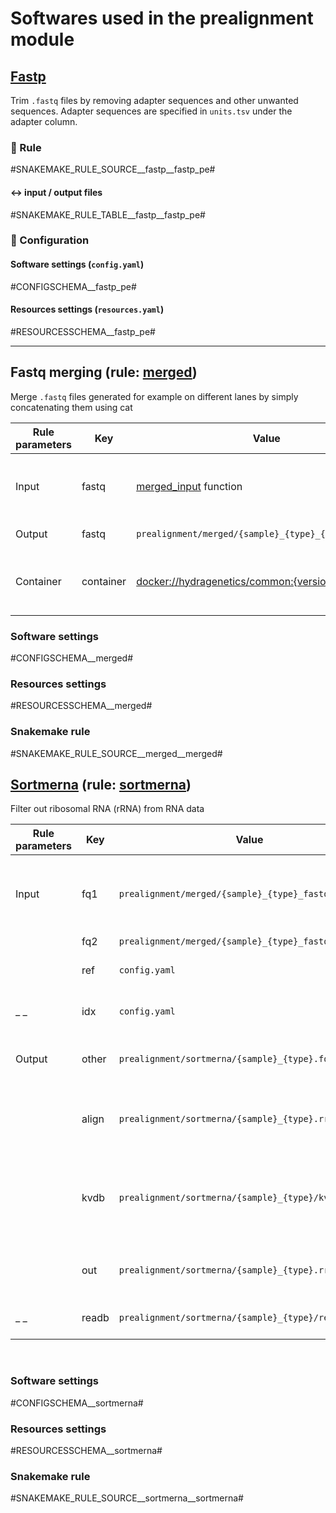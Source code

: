 # Softwares used in the prealignment module


## [Fastp](https://github.com/OpenGene/fastp)
Trim `.fastq` files by removing adapter sequences and other unwanted sequences. Adapter sequences are specified in `units.tsv` under the adapter column.


### :snake: Rule

#SNAKEMAKE_RULE_SOURCE__fastp__fastp_pe#

#### :left_right_arrow: input / output files

#SNAKEMAKE_RULE_TABLE__fastp__fastp_pe#

### :wrench: Configuration

#### Software settings (`config.yaml`)

#CONFIGSCHEMA__fastp_pe#

#### Resources settings (`resources.yaml`)

#RESOURCESSCHEMA__fastp_pe#


---

## Fastq merging (rule: [merged](https://github.com/hydra-genetics/prealignment/blob/develop/workflow/rules/merged.smk))
Merge `.fastq` files generated for example on different lanes by simply concatenating them using cat  

| Rule parameters | Key | Value | Description |
|-|-|-|-|
| Input | fastq | [merged_input](https://github.com/hydra-genetics/prealignment/blob/develop/workflow/rules/common.smk) function | Several `.fastq` files from the same sample |
| Output | fastq | `prealignment/merged/{sample}_{type}_{read}.fastq.gz` | Merged `.fastq` file |
| Container | container | [docker://hydragenetics/common:{version}](https://hub.docker.com/r/hydragenetics/common) | General hydra-genetics docker container |

### Software settings

#CONFIGSCHEMA__merged#

### Resources settings

#RESOURCESSCHEMA__merged#

### Snakemake rule

#SNAKEMAKE_RULE_SOURCE__merged__merged#


## [Sortmerna](https://github.com/biocore/sortmerna) (rule: [sortmerna](https://github.com/hydra-genetics/prealignment/blob/develop/workflow/rules/sortmerna.smk))
Filter out ribosomal RNA (rRNA) from RNA data  

| Rule parameters | Key | Value | Description |
|-|-|-|-|
| Input | fq1 | `prealignment/merged/{sample}_{type}_fastq1.fastq.gz` | Unfiltered merged `.fastq` files from the same sample |
| | fq2 | `prealignment/merged/{sample}_{type}_fastq1.fastq.gz` |_ _|
| | ref | `config.yaml` | Fasta reference genome |
|_ _| idx | `config.yaml` | Sortmera index directory |
| Output | other | `prealignment/sortmerna/{sample}_{type}.fq.gz` | rRNA filtered merged `.fastq` file |
| | align | `prealignment/sortmerna/{sample}_{type}.rrna.fq.gz` |  Fastq with reads that align to ribosomal rna |
| | kvdb | `prealignment/sortmerna/{sample}_{type}/kvdb` |  workdir kvd with key-value datastore for alignment results |
| | out | `prealignment/sortmerna/{sample}_{type}.rrna.log` |  workdir readb with temporary read info |
|_ _| readb | `prealignment/sortmerna/{sample}_{type}/readb` |  Sortmeras ribosomal log file |

<br />

### Software settings

#CONFIGSCHEMA__sortmerna#

### Resources settings

#RESOURCESSCHEMA__sortmerna#

### Snakemake rule

#SNAKEMAKE_RULE_SOURCE__sortmerna__sortmerna#
